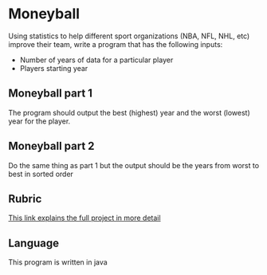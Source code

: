 # Moneyball
Using statistics to help different sport organizations (NBA, NFL, NHL, etc) improve their team, write a program that has the following inputs:

  * Number of years of data for a particular player
  * Players starting year
  
## Moneyball part 1

The program should output the best (highest) year and the worst (lowest) year for the player.

## Moneyball part 2
Do the same thing as part 1 but the output should be the years from worst to best in sorted order

## Rubric
[This link explains the full project in more detail](https://github.com/dirky9000/Moneyball/blob/main/docs/Moneyball-Rubric.pdf)

## Language
This program is written in java
